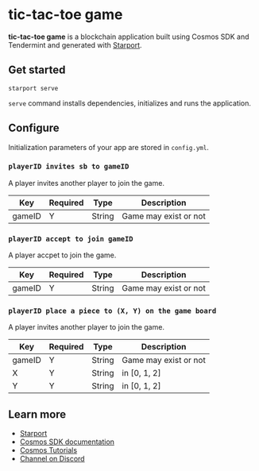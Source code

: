 # tic-tac-toe game

**tic-tac-toe game** is a blockchain application built using Cosmos SDK and Tendermint and generated with [Starport](https://github.com/tendermint/starport).

## Get started

```
starport serve
```

`serve` command installs dependencies, initializes and runs the application.

## Configure

Initialization parameters of your app are stored in `config.yml`.

### `playerID invites sb to gameID`

A player invites another player to join the game.

| Key   | Required | Type            | Description                                       |
| ----- | -------- | --------------- | ------------------------------------------------- |
| gameID | Y        | String | Game may exist or not |

### `playerID accept to join gameID`

A player accpet to join the game.

| Key   | Required | Type            | Description                                       |
| ----- | -------- | --------------- | ------------------------------------------------- |
| gameID | Y        | String | Game may exist or not |

### `playerID place a piece to (X, Y) on the game board`

A player invites another player to join the game.

| Key   | Required | Type            | Description                                       |
| ----- | -------- | --------------- | ------------------------------------------------- |
| gameID  | Y        | String          | Game may exist or not                        |
| X | Y        | String | in [0, 1, 2] |
| Y | Y        | String | in [0, 1, 2] |

## Learn more

- [Starport](https://github.com/tendermint/starport)
- [Cosmos SDK documentation](https://docs.cosmos.network)
- [Cosmos Tutorials](https://tutorials.cosmos.network)
- [Channel on Discord](https://discord.gg/W8trcGV)
